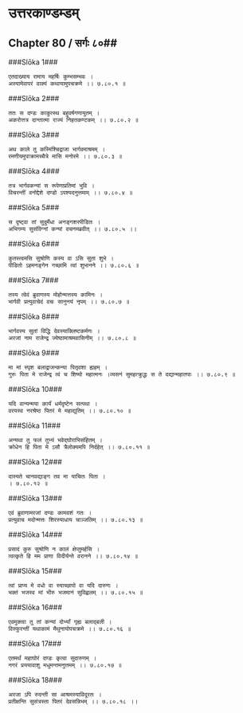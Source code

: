 उत्तरकाण्डम्डम्
===============================


## Chapter 80  / सर्गः ८०##


###Slōka 1###


    एतदाख्याय रामाय महर्षिः कुम्भसम्भवः ।
    अस्यामेवापरं वाक्यं कथायामुपचक्रमे ।। ७.८०.१ ॥


###Slōka 2###


    ततः स दण्डः काकुत्स्थ बहुवर्षगणायुतम् ।
    अकरोत्तत्र दान्तात्मा राज्यं निहतकण्टकम् ।। ७.८०.२ ॥


###Slōka 3###


    अथ काले तु कस्मिंश्चिद्राजा भार्गवमाश्रमम् ।
    रमणीयमुपाक्रामच्चैत्रे मासि मनोरमे ।। ७.८०.३ ॥


###Slōka 4###


    तत्र भार्गवकन्यां स रूपेणाप्रतिमां भुवि ।
    विचरन्तीं वनोद्देशे दण्डो ऽपश्यदनुत्तमाम् ।। ७.८०.४ ॥


###Slōka 5###


    स दृष्ट्वा तां सुदुर्मेधा अनङ्गशरपीडितः ।
    अभिगम्य सुसंविग्नां कन्यां वचनमब्रवीत् ।। ७.८०.५ ।।


###Slōka 6###


    कुतस्त्वमसि सुश्रोणि कस्य वा ऽसि सुता शुभे ।
    पीडितो ऽहमनङ्गेन गच्छामि त्वां शुभानने ।। ७.८०.६ ॥


###Slōka 7###


    तस्य त्वेवं ब्रुवाणस्य मोहोन्मत्तस्य कामिनः ।
    भार्गवी प्रत्युवाचेदं वचः सानुनयं नृपम् ।। ७.८०.७ ॥


###Slōka 8###


    भार्गवस्य सुतां विद्धि देवस्याक्लिष्टकर्मणः ।
    अरजां नाम राजेन्द्र ज्येष्ठामाश्रमवासिनीम् ।। ७.८०.८ ॥


###Slōka 9###


    मा मां स्पृश बलाद्राजन्कन्या पितृवशा ह्यहम् ।
    गुरुः पिता मे राजेन्द्र त्वं च शिष्यो महात्मनः ।व्यसनं सुमहत्क्रुद्धः स ते दद्यान्महातपाः ।। ७.८०.९ ॥


###Slōka 10###


    यदि वान्यन्मया कार्यं धर्मदृष्टेन सत्पथा ।
    वरयस्व नरश्रेष्ठ पितरं मे महाद्युतिम् ।। ७.८०.१० ॥


###Slōka 11###


    अन्यथा तु फलं तुभ्यं भवेद्घोराभिसंहितम् ।
    क्रोधेन हि पिता मे ऽसौ त्रैलोक्यमपि निर्दहेत् ।। ७.८०.११ ॥


###Slōka 12###


    दास्यते चानवद्याङ्ग तव मा याचितः पिता ।
    । ७.८०.१२ ॥


###Slōka 13###


    एवं ब्रुवाणामरजां दण्डः कामवशं गतः ।
    प्रत्युवाच मदोन्मत्तः शिरस्याधाय चाञ्जलिम् ।। ७.८०.१३ ॥


###Slōka 14###


    प्रसादं कुरु सुश्रोणि न कालं क्षेप्तुमर्हसि ।
    त्वत्कृते हि मम प्राणा विदीर्यन्ते वरानने ।। ७.८०.१४ ॥


###Slōka 15###


    त्वां प्राप्य मे वधो वा स्याच्छापो वा यदि दारुणः ।
    भक्तं भजस्व मां भीरु भजमानं सुविह्वलम् ।। ७.८०.१५ ॥


###Slōka 16###


    एवमुक्त्वा तु तां कन्यां दोर्भ्यां गृह्य बलाद्बली ।
    विस्फुरन्तीं यथाकामं मैथुनायोपचक्रमे ।। ७.८०.१६ ॥


###Slōka 17###


    एतमर्थं महाघोरं दण्डः कृत्वा सुदारुणम् ।
    नगरं प्रययावाशु मधुमन्तमनुत्तमम् ।। ७.८०.१७ ॥


###Slōka 18###


    अरजा ऽपि रुदन्ती सा आश्रमस्याविदूरतः ।
    प्रतीक्षन्ति सुसंत्रस्ता पितरं देवसन्निभम् ।। ७.८०.१८ ।।



